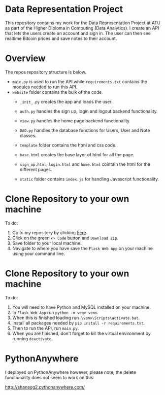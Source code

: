 # Data Representation Project 

This repository contains my work for the Data Representation Project at ATU as part of the Higher Diploma in Computing (Data Analytics). I create an API that lets the users create an account and sign in. The user can then see realtime Bitcoin prices and save notes to their account. 

# Overview 

The repos repository structure is below. 

- `main.py` is used to run the API while `requirements.txt` contains the modules needed to run this API. 
- `website` folder contains the bulk of the code. 
    - `_init_.py` creates the app and loads the user. 
    - `auth.py` handles the sign up, login and logout backend functionality. 
    - `view.py` handles the home page backend functionality. 
    - `DAO.py` handles the database functions for Users, User and Note classes. 

    - `template` folder contains the html and css code.
    - `base.html` creates the base layer of html for all the page. 
    - `sign_up.html`, `login.html` and `home.html` cointain the html for the different pages. 

    - `static` folder contains `index.js` for handling Javascript functionality. 

# Clone Repository to your own machine

To do:
1. Go to my repository by clicking [here](https://github.com/ShaneOG2/data-representation-project).
2. Click on the green `<> Code` button and `Download Zip`.
3. Save folder to your local machine. 
4. Navigate to where you have save the `Flask Web App` on your machine using your command line. 

# Clone Repository to your own machine

To do:
1. You will need to have Python and MySQL installed on your machine.
2. In `Flask Web App` run `python -m venv venv`. 
3. When this is finished loading run`.\venv\Scripts\activate.bat`. 
4. Install all packages needed by `pip install -r requirements.txt`. 
5. Then to run the API, run `main.py`. 
5. When you are finished, don't forget to kill the virtual environment by running `deactivate`. 

# PythonAnywhere 

I deployed on PythonAnywhere however, please note, the delete functionality does not seem to work on this. 

http://shaneog2.pythonanywhere.com/

